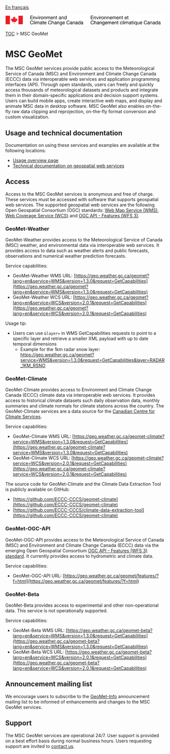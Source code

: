 [En français](readme_fr.md)

![ECCC logo](../img_eccc-logo.png)

[TOC](../readme_en.md) > MSC GeoMet


# MSC GeoMet

The MSC GeoMet services provide public access to the Meteorological Service of Canada (MSC) and Environment and Climate Change Canada (ECCC) data via interoperable web services and application programming interfaces (API). Through open standards, users can freely and quickly access thousands of meteorological datasets and products and integrate them in their domain-specific applications and decision support systems. Users can build mobile apps, create interactive web maps, and display and animate MSC data in desktop software. MSC GeoMet also enables on-the-fly raw data clipping and reprojection, on-the-fly format conversion and custom visualization.


## Usage and technical documentation

Documentation on using these services and examples are available at the following locations:

* [Usage overview page](../usage/readme_en.md)
* [Technical documentation on geospatial web services](web-services_en.md)


## Access

Access to the MSC GeoMet services is anonymous and free of charge. These services must be accessed with software that supports geospatial web services. The supported geospatial web services are the following Open Geospatial Consortium (OGC) standards: [Web Map Service (WMS)](https://www.opengeospatial.org/standards/wms), [Web Coverage Service (WCS)](https://www.opengeospatial.org/standards/wcs) and [OGC API - Features (WFS 3)](https://github.com/opengeospatial/WFS_FES).

### GeoMet-Weather

GeoMet-Weather provides access to the Meteorological Service of Canada (MSC) weather, and environmental data via interoperable web services. It provides access to data such as weather alerts and public forecasts, observations and numerical weather prediction forecasts.

Service capabilities:

* GeoMet-Weather WMS URL: [https://geo.weather.gc.ca/geomet?lang=en&service=WMS&version=1.3.0&request=GetCapabilities](https://geo.weather.gc.ca/geomet?lang=en&service=WMS&version=1.3.0&request=GetCapabilities)
* GeoMet-Weather WCS URL: [https://geo.weather.gc.ca/geomet?lang=en&service=WCS&version=2.0.1&request=GetCapabilities](https://geo.weather.gc.ca/geomet?lang=en&service=WCS&version=2.0.1&request=GetCapabilities)

Usage tip:

* Users can use `&layer=` in WMS GetCapabilities requests to point to a
specific layer and retrieve a smaller XML payload with up to date
temporal dimensions
    * Example for the 1km radar snow layer: https://geo.weather.gc.ca/geomet?service=WMS&version=1.3.0&request=GetCapabilities&layer=RADAR_1KM_RSNO

### GeoMet-Climate

GeoMet-Climate provides access to Environment and Climate Change Canada (ECCC) climate data via interoperable web services. It provides access to historical climate datasets such daily observation data, monthly summaries and climate normals for climate stations across the country. The GeoMet-Climate services are a data source for the [Canadian Centre for Climate Services](https://canada.ca/climate-services).

Service capabilities:

* GeoMet-Climate WMS URL: [https://geo.weather.gc.ca/geomet-climate?service=WMS&version=1.3.0&request=GetCapabilities](https://geo.weather.gc.ca/geomet-climate?service=WMS&version=1.3.0&request=GetCapabilities)
* GeoMet-Climate WCS URL: [https://geo.weather.gc.ca/geomet-climate?service=WCS&version=2.0.1&request=GetCapabilities](https://geo.weather.gc.ca/geomet-climate?service=WCS&version=2.0.1&request=GetCapabilities)

The source code for GeoMet-Climate and the Climate Data Extraction Tool is publicly available on GitHub:

* [https://github.com/ECCC-CCCS/geomet-climate](https://github.com/ECCC-CCCS/geomet-climate)
* [https://github.com/ECCC-CCCS/climate-data-extraction-tool](https://github.com/ECCC-CCCS/geomet-climate)

### GeoMet-OGC-API

GeoMet-OGC-API provides access to the Meteorological Service of Canada (MSC) and Environment and Climate Change Canada (ECCC) data via the emerging Open Geospatial Consortium [OGC API - Features (WFS 3) standard](https://github.com/opengeospatial/WFS_FES). It currently provides access to hydrometric and climate data.

Service capabilities:

* GeoMet-OGC-API URL: [https://geo.weather.gc.ca/geomet/features/?f=html](https://geo.weather.gc.ca/geomet/features/?f=html)

### GeoMet-Beta

GeoMet-Beta provides access to experimental and other non-operational data. This service is not operationally supported.

Service capabilities:

* GeoMet-Beta WMS URL: [https://geo.weather.gc.ca/geomet-beta?lang=en&service=WMS&version=1.3.0&request=GetCapabilities](https://geo.weather.gc.ca/geomet-beta?lang=en&service=WMS&version=1.3.0&request=GetCapabilities)
* GeoMet-Beta WCS URL: [https://geo.weather.gc.ca/geomet-beta?lang=en&service=WCS&version=2.0.1&request=GetCapabilities](https://geo.weather.gc.ca/geomet-beta?lang=en&service=WCS&version=2.0.1&request=GetCapabilities)


## Announcement mailing list

We encourage users to subscribe to the [GeoMet-Info](https://lists.ec.gc.ca/cgi-bin/mailman/listinfo/geomet-info) announcement mailing list to be informed of enhancements and changes to the MSC GeoMet services.


## Support

The MSC GeoMet services are operational 24/7. User support is provided on a best effort basis during normal business hours. Users requesting support are invited to [contact us](https://www.weather.gc.ca/mainmenu/contact_us_e.html).